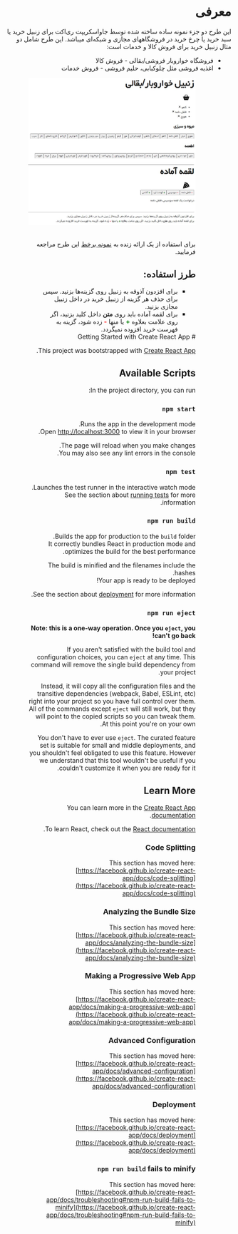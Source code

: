 <html lang="fa" dir="rtl">
<body>
<h1>معرفی
</h1>
<p>
این طرح دو جزء نمونه ساده ساخته شده توسط جاواسکریپت ری‌اکت برای زنبیل خرید یا سبد خرید یا چرخ خرید در فروشگاههای مجازی و شبکه‌ای میباشد. این طرح شامل دو مثال زنبیل خرید برای فروش کالا و خدمات است:</p>
<ul>
<li>فروشگاه خواروبار فروشی/بقالی - فروش کالا</li>
<li>اغذیه فروشی مثل چلوکبابی، حلیم فروشی - فروش خدمات</li>
<ul>
<div>
<img src="https://github.com/M-Hatami/react-shopping-cart-grocery/blob/master/public/online-bakali.jpg?raw=true" alt="نمونه رابط کاربری"/>
</div>
<br/>
<p>برای استفاده از یک ارائه زنده به <a href="https://react-shopping-cart-grocery.netlify.app/">نمونه برخط</a> این طرح مراجعه فرمایید.
</p>

<h2>طرز استفاده:</h2>
<div>
<ul>
<li>برای افزدون آذوقه به زنبیل روی گزینه‌ها بزنید. سپس برای حذف هر گزینه از زنبیل خرید در داخل زنبیل مجازی بزنید.</li>
<li>برای لقمه آماده باید روی <b>متن</b> داخل کلید بزنید، اگر روی علامت بعلاوه <span style="color:green;font-weight:700">+</span> یا منها <span style="color:red;font-weight:700">-</span> زده شود، گزینه به فهرست خرید افزوده نمیگردد.</li>
</ul>
</div>
</body>
</html>
# Getting Started with Create React App

This project was bootstrapped with [Create React App](https://github.com/facebook/create-react-app).

## Available Scripts

In the project directory, you can run:

### `npm start`

Runs the app in the development mode.\
Open [http://localhost:3000](http://localhost:3000) to view it in your browser.

The page will reload when you make changes.\
You may also see any lint errors in the console.

### `npm test`

Launches the test runner in the interactive watch mode.\
See the section about [running tests](https://facebook.github.io/create-react-app/docs/running-tests) for more information.

### `npm run build`

Builds the app for production to the `build` folder.\
It correctly bundles React in production mode and optimizes the build for the best performance.

The build is minified and the filenames include the hashes.\
Your app is ready to be deployed!

See the section about [deployment](https://facebook.github.io/create-react-app/docs/deployment) for more information.

### `npm run eject`

**Note: this is a one-way operation. Once you `eject`, you can't go back!**

If you aren't satisfied with the build tool and configuration choices, you can `eject` at any time. This command will remove the single build dependency from your project.

Instead, it will copy all the configuration files and the transitive dependencies (webpack, Babel, ESLint, etc) right into your project so you have full control over them. All of the commands except `eject` will still work, but they will point to the copied scripts so you can tweak them. At this point you're on your own.

You don't have to ever use `eject`. The curated feature set is suitable for small and middle deployments, and you shouldn't feel obligated to use this feature. However we understand that this tool wouldn't be useful if you couldn't customize it when you are ready for it.

## Learn More

You can learn more in the [Create React App documentation](https://facebook.github.io/create-react-app/docs/getting-started).

To learn React, check out the [React documentation](https://reactjs.org/).

### Code Splitting

This section has moved here: [https://facebook.github.io/create-react-app/docs/code-splitting](https://facebook.github.io/create-react-app/docs/code-splitting)

### Analyzing the Bundle Size

This section has moved here: [https://facebook.github.io/create-react-app/docs/analyzing-the-bundle-size](https://facebook.github.io/create-react-app/docs/analyzing-the-bundle-size)

### Making a Progressive Web App

This section has moved here: [https://facebook.github.io/create-react-app/docs/making-a-progressive-web-app](https://facebook.github.io/create-react-app/docs/making-a-progressive-web-app)

### Advanced Configuration

This section has moved here: [https://facebook.github.io/create-react-app/docs/advanced-configuration](https://facebook.github.io/create-react-app/docs/advanced-configuration)

### Deployment

This section has moved here: [https://facebook.github.io/create-react-app/docs/deployment](https://facebook.github.io/create-react-app/docs/deployment)

### `npm run build` fails to minify

This section has moved here: [https://facebook.github.io/create-react-app/docs/troubleshooting#npm-run-build-fails-to-minify](https://facebook.github.io/create-react-app/docs/troubleshooting#npm-run-build-fails-to-minify)
